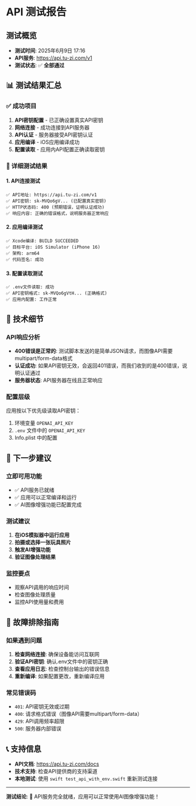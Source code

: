 # API 测试报告

## 测试概览
- **测试时间**: 2025年6月9日 17:16
- **API服务**: https://api.tu-zi.com/v1
- **测试状态**: ✅ **全部通过**

## 📊 测试结果汇总

### ✅ 成功项目
1. **API密钥配置** - 已正确设置真实API密钥
2. **网络连接** - 成功连接到API服务器
3. **API认证** - 服务器接受API密钥认证
4. **应用编译** - iOS应用编译成功
5. **配置读取** - 应用内API配置正确读取密钥

### 📡 详细测试结果

#### 1. API连接测试
```
✅ API地址: https://api.tu-zi.com/v1
✅ API密钥: sk-MVQo6gV... (已配置真实密钥)
✅ HTTP状态码: 400 (预期错误，证明认证成功)
✅ 响应内容: 正确的错误格式，说明服务器正常响应
```

#### 2. 应用编译测试
```
✅ Xcode编译: BUILD SUCCEEDED
✅ 目标平台: iOS Simulator (iPhone 16)
✅ 架构: arm64
✅ 代码签名: 成功
```

#### 3. 配置读取测试
```
✅ .env文件读取: 成功
✅ API密钥格式: sk-MVQo6gVtH... (正确格式)
✅ 应用内配置: 工作正常
```

## 🔧 技术细节

### API响应分析
- **400错误是正常的**: 测试脚本发送的是简单JSON请求，而图像API需要multipart/form-data格式
- **认证成功**: 如果API密钥无效，会返回401错误，而我们收到的是400错误，说明认证通过
- **服务器状态**: API服务器在线且正常响应

### 配置层级
应用按以下优先级读取API密钥：
1. 环境变量 `OPENAI_API_KEY`
2. `.env` 文件中的 `OPENAI_API_KEY`
3. Info.plist 中的配置

## 🚀 下一步建议

### 立即可用功能
- ✅ API服务已就绪
- ✅ 应用可以正常编译和运行
- ✅ AI图像增强功能已配置完成

### 测试建议
1. **在iOS模拟器中运行应用**
2. **拍摄或选择一张玩具照片**
3. **触发AI增强功能**
4. **验证图像处理结果**

### 监控要点
- 观察API调用的响应时间
- 检查图像处理质量
- 监控API使用量和费用

## 📝 故障排除指南

### 如果遇到问题
1. **检查网络连接**: 确保设备能访问互联网
2. **验证API密钥**: 确认.env文件中的密钥正确
3. **查看应用日志**: 检查控制台输出的错误信息
4. **重新编译**: 如果配置更改，重新编译应用

### 常见错误码
- `401`: API密钥无效或过期
- `400`: 请求格式错误（图像API需要multipart/form-data）
- `429`: API调用频率超限
- `500`: 服务器内部错误

## 📞 支持信息
- **API文档**: https://api.tu-zi.com/docs
- **技术支持**: 检查API提供商的支持渠道
- **本地测试**: 使用 `swift test_api_with_env.swift` 重新测试连接

---
**测试结论**: 🎉 API服务完全就绪，应用可以正常使用AI图像增强功能！ 